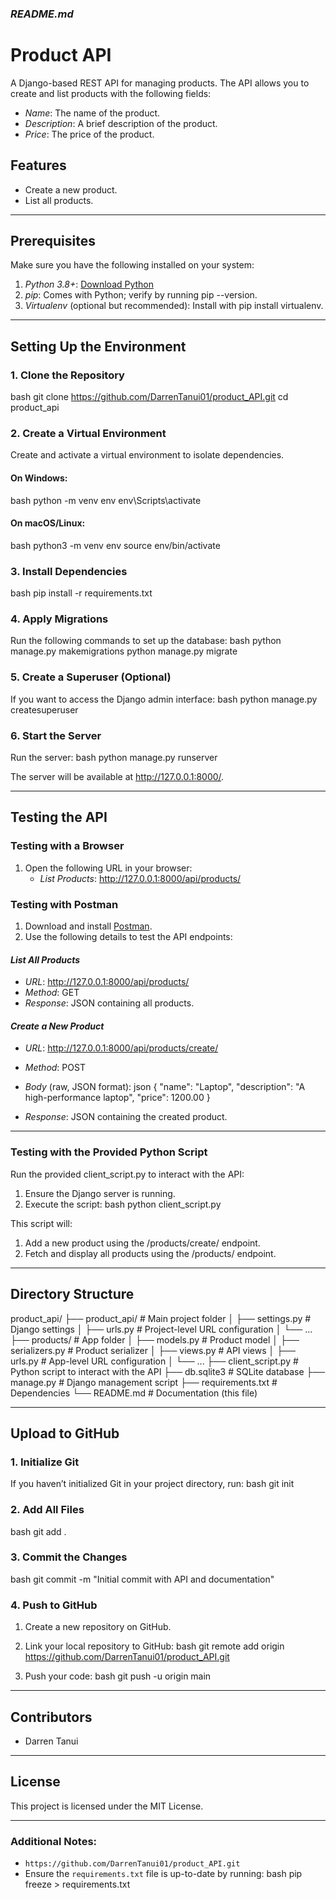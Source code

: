 

### *README.md*


# Product API

A Django-based REST API for managing products. The API allows you to create and list products with the following fields:
- *Name*: The name of the product.
- *Description*: A brief description of the product.
- *Price*: The price of the product.

## Features
- Create a new product.
- List all products.

---

## Prerequisites

Make sure you have the following installed on your system:
1. *Python 3.8+*: [Download Python](https://www.python.org/downloads/)
2. *pip*: Comes with Python; verify by running pip --version.
3. *Virtualenv* (optional but recommended): Install with pip install virtualenv.

---

## Setting Up the Environment

### 1. Clone the Repository
bash
git clone https://github.com/DarrenTanui01/product_API.git
cd product_api


### 2. Create a Virtual Environment
Create and activate a virtual environment to isolate dependencies.

#### On Windows:
bash
python -m venv env
env\Scripts\activate


#### On macOS/Linux:
bash
python3 -m venv env
source env/bin/activate


### 3. Install Dependencies
bash
pip install -r requirements.txt


### 4. Apply Migrations
Run the following commands to set up the database:
bash
python manage.py makemigrations
python manage.py migrate


### 5. Create a Superuser (Optional)
If you want to access the Django admin interface:
bash
python manage.py createsuperuser


### 6. Start the Server
Run the server:
bash
python manage.py runserver


The server will be available at http://127.0.0.1:8000/.

---

## Testing the API

### Testing with a Browser
1. Open the following URL in your browser:
   - *List Products*: http://127.0.0.1:8000/api/products/

### Testing with Postman
1. Download and install [Postman](https://www.postman.com/).
2. Use the following details to test the API endpoints:

#### *List All Products*
- *URL*: http://127.0.0.1:8000/api/products/
- *Method*: GET
- *Response*: JSON containing all products.

#### *Create a New Product*
- *URL*: http://127.0.0.1:8000/api/products/create/
- *Method*: POST
- *Body* (raw, JSON format):
  json
  {
      "name": "Laptop",
      "description": "A high-performance laptop",
      "price": 1200.00
  }
  
- *Response*: JSON containing the created product.

---

### Testing with the Provided Python Script

Run the provided client_script.py to interact with the API:
1. Ensure the Django server is running.
2. Execute the script:
   bash
   python client_script.py
   

This script will:
1. Add a new product using the /products/create/ endpoint.
2. Fetch and display all products using the /products/ endpoint.

---

## Directory Structure

product_api/
├── product_api/            # Main project folder
│   ├── settings.py         # Django settings
│   ├── urls.py             # Project-level URL configuration
│   └── ...
├── products/               # App folder
│   ├── models.py           # Product model
│   ├── serializers.py      # Product serializer
│   ├── views.py            # API views
│   ├── urls.py             # App-level URL configuration
│   └── ...
├── client_script.py        # Python script to interact with the API
├── db.sqlite3              # SQLite database
├── manage.py               # Django management script
├── requirements.txt        # Dependencies
└── README.md               # Documentation (this file)


---

## Upload to GitHub

### 1. Initialize Git
If you haven’t initialized Git in your project directory, run:
bash
git init


### 2. Add All Files
bash
git add .


### 3. Commit the Changes
bash
git commit -m "Initial commit with API and documentation"


### 4. Push to GitHub
1. Create a new repository on GitHub.
2. Link your local repository to GitHub:
   bash
   git remote add origin https://github.com/DarrenTanui01/product_API.git
   
3. Push your code:
   bash
   git push -u origin main
   

---

## Contributors
- Darren Tanui

---

## License
This project is licensed under the MIT License.



---

### Additional Notes:
- `https://github.com/DarrenTanui01/product_API.git`
- Ensure the `requirements.txt` file is up-to-date by running:
  bash
  pip freeze > requirements.txt
  ```
